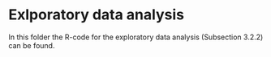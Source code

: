# Exlporatory data analysis

In this folder the R-code for the exploratory data analysis (Subsection 3.2.2) can be found. 
